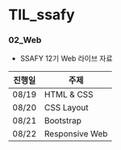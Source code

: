 # TIL_ssafy

### 02_Web
- SSAFY 12기 Web 라이브 자료

| 진행일 | 주제           |
| ------ | -------------- |
| 08/19  | HTML & CSS     |
| 08/20  | CSS Layout     |
| 08/21  | Bootstrap      |
| 08/22  | Responsive Web |